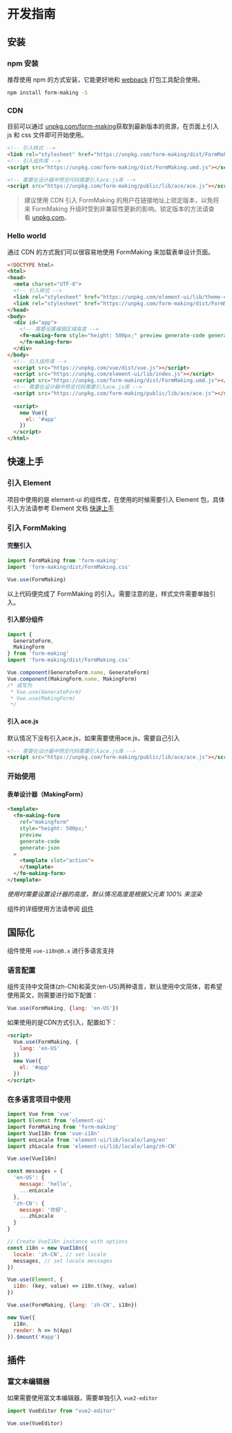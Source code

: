 # 开发指南

## 安装

### npm 安装

推荐使用 npm 的方式安装，它能更好地和 [webpack](https://webpack.js.org/) 打包工具配合使用。

```bash
npm install form-making -S
```

### CDN

目前可以通过 [unpkg.com/form-making](https://unpkg.com/form-making/)获取到最新版本的资源，在页面上引入 js 和 css 文件即可开始使用。

```html
<!-- 引入样式 -->
<link rel="stylesheet" href="https://unpkg.com/form-making/dist/FormMaking.css">
<!-- 引入组件库 -->
<script src="https://unpkg.com/form-making/dist/FormMaking.umd.js"></script>

<!-- 需要在设计器中预览代码需要引入ace.js库 -->
<script src="https://unpkg.com/form-making/public/lib/ace/ace.js"></script>
``` 

> 建议使用 CDN 引入 FormMaking 的用户在链接地址上锁定版本，以免将来 FormMaking 升级时受到非兼容性更新的影响。锁定版本的方法请查看 [unpkg.com](https://unpkg.com/)。

### Hello world

通过 CDN 的方式我们可以很容易地使用 FormMaking 来加载表单设计页面。

```html
<!DOCTYPE html>
<html>
<head>
  <meta charset="UTF-8">
  <!-- 引入样式 -->
  <link rel="stylesheet" href="https://unpkg.com/element-ui/lib/theme-chalk/index.css">
  <link rel="stylesheet" href="https://unpkg.com/form-making/dist/FormMaking.css">
</head>
<body>
  <div id="app">
    <!-- 需要设置编辑区域高度 -->
    <fm-making-form style="height: 500px;" preview generate-code generate-json>
    </fm-making-form>
  </div>
</body>
  <!-- 引入组件库 -->
  <script src="https://unpkg.com/vue/dist/vue.js"></script>
  <script src="https://unpkg.com/element-ui/lib/index.js"></script>
  <script src="https://unpkg.com/form-making/dist/FormMaking.umd.js"></script>
  <!-- 需要在设计器中预览代码需要引入ace.js库 -->
  <script src="https://unpkg.com/form-making/public/lib/ace/ace.js"></script>
  
  <script>
    new Vue({
      el: '#app'
    })
  </script>
</html>
```

## 快速上手

### 引入 Element

项目中使用的是 element-ui 的组件库，在使用的时候需要引入 Element 包，具体引入方法请参考 Element 文档 [快速上手](https://element.eleme.io/#/zh-CN/component/quickstart)

### 引入 FormMaking

#### 完整引入

```javascript
import FormMaking from 'form-making'
import 'form-making/dist/FormMaking.css'

Vue.use(FormMaking)
```

以上代码便完成了 FormMaking 的引入。需要注意的是，样式文件需要单独引入。

#### 引入部分组件

```javascript
import {
  GenerateForm,
  MakingForm
} from 'form-making'
import 'form-making/dist/FormMaking.css'

Vue.component(GenerateForm.name, GenerateForm)
Vue.component(MakingForm.name, MakingForm)
/* 或写为
 * Vue.use(GenerateForm)
 * Vue.use(MakingForm)
 */
```

#### 引入 ace.js
默认情况下没有引入ace.js，如果需要使用ace.js，需要自己引入
```html
<!-- 需要在设计器中预览代码需要引入ace.js库 -->
<script src="https://unpkg.com/form-making/public/lib/ace/ace.js"></script>
```

### 开始使用

#### 表单设计器（MakingForm）

``` html
<template>
  <fm-making-form 
    ref="makingform" 
    style="height: 500px;" 
    preview 
    generate-code 
    generate-json
  >
    <template slot="action">
    </template>
  </fm-making-form>
</template>
```
*使用时需要设置设计器的高度，默认情况高度是根据父元素 100% 来渲染*

组件的详细使用方法请参阅 [组件](/docs/component.zh-CN.md)

## 国际化

组件使用 `vue-i18n@8.x` 进行多语言支持

### 语言配置

组件支持中文简体(zh-CN)和英文(en-US)两种语言，默认使用中文简体，若希望使用英文，则需要进行如下配置：

```js
Vue.use(FormMaking, {lang: 'en-US'})
```

如果使用的是CDN方式引入，配置如下：

```html
<script>
  Vue.use(FormMaking, {
    lang: 'en-US'
  })
  new Vue({
    el: '#app'
  })
</script>
```

### 在多语言项目中使用

```js
import Vue from 'vue'
import Element from 'element-ui'
import FormMaking from 'form-making'
import VueI18n from 'vue-i18n'
import enLocale from 'element-ui/lib/locale/lang/en'
import zhLocale from 'element-ui/lib/locale/lang/zh-CN'

Vue.use(VueI18n)

const messages = {
  'en-US': {
    message: 'hello',
    ...enLocale
  },
  'zh-CN': {
    message: '你好',
    ...zhLocale
  }
}

// Create VueI18n instance with options
const i18n = new VueI18n({
  locale: 'zh-CN', // set locale
  messages, // set locale messages
})

Vue.use(Element, {
  i18n: (key, value) => i18n.t(key, value)
})

Vue.use(FormMaking, {lang: 'zh-CN', i18n})

new Vue({
  i18n,
  render: h => h(App)
}).$mount('#app')
```

## 插件

### 富文本编辑器

如果需要使用富文本编辑器，需要单独引入 `vue2-editor`

```js
import VueEditor from "vue2-editor"

Vue.use(VueEditor)
```